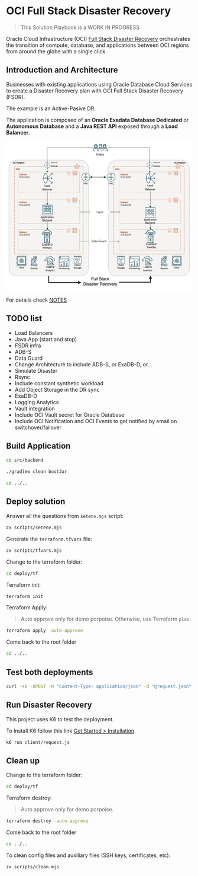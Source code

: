 # OCI Full Stack Disaster Recovery

> This Solution Playbook is a WORK IN PROGRESS

Oracle Cloud Infrastructure (OCI) [Full Stack Disaster Recovery](https://www.oracle.com/cloud/full-stack-disaster-recovery/) orchestrates the transition of compute, database, and applications between OCI regions from around the globe with a single click.

## Introduction and Architecture

Businesses with existing applications using Oracle Database Cloud Services to create a Disaster Recovery plan with OCI Full Stack Disaster Recovery (FSDR).

The example is an Active-Pasive DR.

The application is composed of an **Oracle Exadata Database Dedicated** or **Autonomous Database** and a **Java REST API** exposed through a **Load Balancer**.

![Architecture](./images/fsdr_architecture.drawio.png)

For details check [NOTES](NOTES.md)

## TODO list

- Load Balancers
- Java App (start and stop)
- FSDR infra
- ADB-S
- Data Guard
- Change Architecture to include ADB-S, or ExaDB-D, or...
- Simulate Disaster
- Rsync
- Include constant synthetic workload
- Add Object Storage in the DR sync
- ExaDB-D
- Logging Analytics
- Vault integration
- Include OCI Vault secret for Oracle Database
- Include OCI Notification and OCI Events to get notified by email on switchover/failover

## Build Application

```bash
cd src/backend
```

```bash
./gradlew clean bootJar
```

```bash
cd ../..
```

## Deploy solution

Answer all the questions from `setenv.mjs` script:

```bash
zx scripts/setenv.mjs
```

Generate the `terraform.tfvars` file:

```bash
zx scripts/tfvars.mjs
```

Change to the terraform folder:

```bash
cd deploy/tf
```

Terraform init:

```bash
terraform init
```

Terraform Apply:

> Auto approve only for demo porpoise. Otherwise, use Terraform `plan`.

```bash
terraform apply -auto-approve
```

Come back to the root folder

```bash
cd ../..
```

## Test both deployments

```bash
curl -sk -XPOST -H "Content-Type: application/json" -d "@request.json" https://LOAD_BALANCER_IP_ADDRESS/api/info | jq
```

## Run Disaster Recovery

This project uses K6 to test the deployment.

To Install K6 follow this link [Get Started > Installation](https://k6.io/docs/get-started/installation/).

```bash
k6 run client/request.js
```

## Clean up

Change to the terraform folder:

```bash
cd deploy/tf
```

Terraform destroy:

> Auto approve only for demo porpoise.

```bash
terraform destroy -auto-approve
```

Come back to the root folder

```bash
cd ../..
```

To clean config files and auxiliary files (SSH keys, certificates, etc):

```bash
zx scripts/clean.mjs
```
